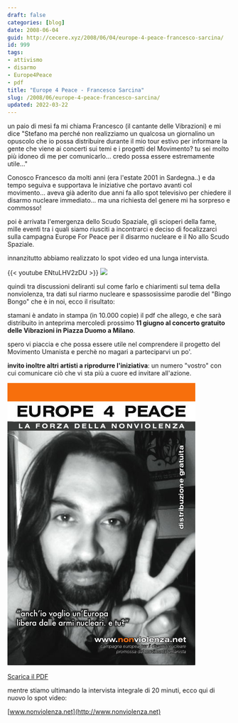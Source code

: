 ```yaml
---
draft: false
categories: [blog]
date: 2008-06-04
guid: http://cecere.xyz/2008/06/04/europe-4-peace-francesco-sarcina/
id: 999
tags:
- attivismo
- disarmo
- Europe4Peace
- pdf
title: "Europe 4 Peace - Francesco Sarcina"
slug: /2008/06/europe-4-peace-francesco-sarcina/
updated: 2022-03-22
---
```


un paio di mesi fa mi chiama Francesco (il cantante delle Vibrazioni) e mi dice "Stefano ma perché non realizziamo un qualcosa un giornalino un opuscolo che io possa distribuire durante il mio tour estivo per informare la gente che viene ai concerti sui temi e i progetti del Movimento? tu sei molto più idoneo di me per comunicarlo… credo possa essere estremamente utile…"

Conosco Francesco da molti anni (era l'estate 2001 in Sardegna..) e da tempo seguiva e supportava le iniziative che portavo avanti col movimento… aveva già aderito due anni fa allo spot televisivo per chiedere il disarmo nucleare immediato… ma una richiesta del genere mi ha sorpreso e commosso!

poi è arrivata l'emergenza dello Scudo Spaziale, gli scioperi della fame, mille eventi tra i quali siamo riusciti a incontrarci e deciso di focalizzarci sulla campagna Europe For Peace per il disarmo nucleare e il No allo Scudo Spaziale.

innanzitutto abbiamo realizzato lo spot video ed una lunga intervista.

{{< youtube ENtuLHV2zDU >}}
![](https://www.youtube.com/watch?v=ENtuLHV2zDU)


quindi tra discussioni deliranti sul come farlo e chiarimenti sul tema della nonviolenza, tra dati sul riarmo nucleare e spassosissime parodie del "Bingo Bongo" che è in noi, ecco il risultato:

stamani è andato in stampa (in 10.000 copie) il pdf che allego, e che sarà distribuito in anteprima mercoledì prossimo **11 giugno al concerto gratuito delle Vibrazioni in Piazza Duomo a Milano**.

spero vi piaccia e che possa essere utile nel comprendere il progetto del Movimento Umanista e perchè no magari a parteciparvi un po'.

**invito inoltre altri artisti a riprodurre l'iniziativa**: un numero "vostro" con cui comunicare ciò che vi sta più a cuore ed invitare all'azione.

![](../../../assets/img/post/2008/europeforpeace_francesco_sarcina.jpg)

[Scarica il PDF](../../../assets/files/europeforpeace_francesco_sarcina.pdf)

mentre stiamo ultimando la intervista integrale di 20 minuti, ecco qui di nuovo lo spot video:

[www.nonviolenza.net](http://www.nonviolenza.net)
